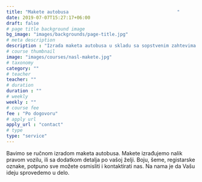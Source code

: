 ```yaml
---
title: "Makete autobusa ‌‌‌‌ ‌‌ ‌‌ ‌‌ ‌‌ ‌‌ ‌‌ ‌‌ ‌‌ ‌‌ ‌‌ ‌‌ ‌‌ ‌‌ ‌‌ ‌‌‌‌ ‌‌ ‌‌ ‌‌ ‌‌ ‌‌ ‌‌ ‌‌ ‌‌ ‌‌ ‌‌ ‌‌  ‌‌  ‌‌ ‌‌ ‌‌ ‌‌ ‌‌ ‌‌ ‌‌ ‌‌‌‌ ‌‌ ‌‌"
date: 2019-07-07T15:27:17+06:00
draft: false
# page title background image
bg_image: "images/backgrounds/page-title.jpg"
# meta description
description : "Izrada maketa autobusa u skladu sa sopstvenim zahtevima."
# course thumbnail
image: "images/courses/nasl-makete.jpg"
# taxonomy
category: ""
# teacher
teacher: ""
# duration
duration : ""
# weekly
weekly : ""
# course fee
fee : "Po dogovoru"
# apply url
apply_url : "contact"
# type
type: "service"
---
```


Bavimo se ručnom izradom maketa autobusa. Makete izrađujemo nalik pravom vozilu, ili sa dodatkom detalja po vašoj želji. Boju, šeme, registarske oznake, potpuno sve možete osmisliti i kontaktirati nas. Na nama je da Vašu ideju sprovedemo u delo. 